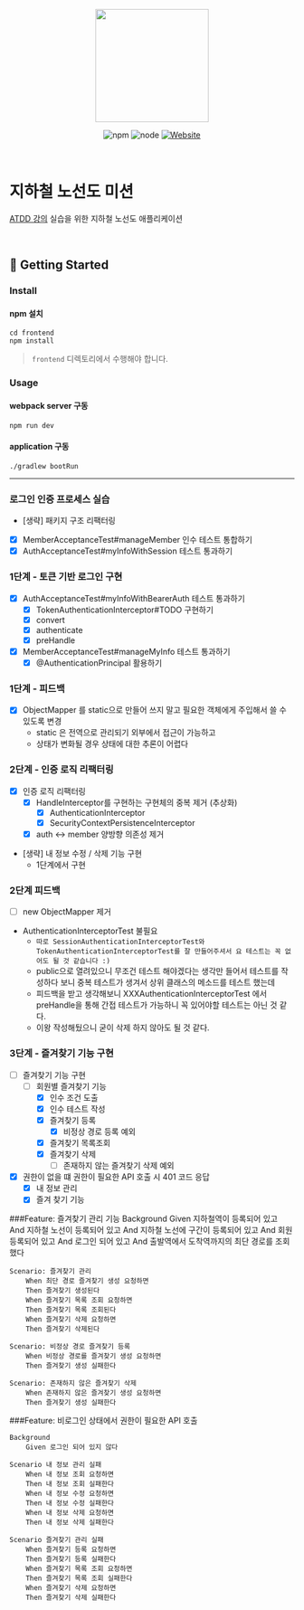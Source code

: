 <p align="center">
    <img width="200px;" src="https://raw.githubusercontent.com/woowacourse/atdd-subway-admin-frontend/master/images/main_logo.png"/>
</p>
<p align="center">
  <img alt="npm" src="https://img.shields.io/badge/npm-6.14.15-blue">
  <img alt="node" src="https://img.shields.io/badge/node-14.18.2-blue">
  <a href="https://edu.nextstep.camp/c/R89PYi5H" alt="nextstep atdd">
    <img alt="Website" src="https://img.shields.io/website?url=https%3A%2F%2Fedu.nextstep.camp%2Fc%2FR89PYi5H">
  </a>
</p>

<br>

# 지하철 노선도 미션
[ATDD 강의](https://edu.nextstep.camp/c/R89PYi5H) 실습을 위한 지하철 노선도 애플리케이션

<br>

## 🚀 Getting Started

### Install
#### npm 설치
```
cd frontend
npm install
```
> `frontend` 디렉토리에서 수행해야 합니다.

### Usage
#### webpack server 구동
```
npm run dev
```
#### application 구동
```
./gradlew bootRun
```

---

### 로그인 인증 프로세스 실습
- [생략] 패키지 구조 리팩터링
- [x] MemberAcceptanceTest#manageMember 인수 테스트 통합하기
- [x] AuthAcceptanceTest#myInfoWithSession 테스트 통과하기

### 1단계 - 토큰 기반 로그인 구현

- [x] AuthAcceptanceTest#myInfoWithBearerAuth 테스트 통과하기
  - [x] TokenAuthenticationInterceptor#TODO 구현하기
  - [x] convert
  - [x] authenticate
  - [x] preHandle
- [x] MemberAcceptanceTest#manageMyInfo 테스트 통과하기
  - [x] @AuthenticationPrincipal 활용하기

### 1단계 - 피드백
- [x] ObjectMapper 를 static으로 만들어 쓰지 말고 필요한 객체에게 주입해서 쓸 수 있도록 변경
  - static 은 전역으로 관리되기 외부에서 접근이 가능하고
  - 상태가 변화될 경우 상태에 대한 추론이 어렵다

### 2단계 - 인증 로직 리팩터링
- [x] 인증 로직 리팩터링
  - [x] HandleInterceptor를 구현하는 구현체의 중복 제거 (추상화)
    - [x] AuthenticationInterceptor
    - [x] SecurityContextPersistenceInterceptor
  - [x] auth <-> member 양방향 의존성 제거
- [생략] 내 정보 수정 / 삭제 기능 구현
  - 1단계에서 구현

### 2단계 피드백
- [ ] new ObjectMapper 제거
- AuthenticationInterceptorTest 불필요
  - `따로 SessionAuthenticationInterceptorTest와 TokenAuthenticationInterceptorTest를 잘 만들어주셔서 요 테스트는 꼭 없어도 될 것 같습니다 :)`
  - public으로 열려있으니 무조건 테스트 해야겠다는 생각만 들어서 테스트를 작성하다 보니 중복 테스트가 생겨서 상위 클래스의 메소드를 테스트 했는데
  - 피드백을 받고 생각해보니 XXXAuthenticationInterceptorTest 에서 preHandle을 통해 간접 테스트가 가능하니 꼭 있어야할 테스트는 아닌 것 같다.
  - 이왕 작성해뒀으니 굳이 삭제 하지 않아도 될 것 같다.

### 3단계 - 즐겨찾기 기능 구현
- [ ] 즐겨찾기 기능 구현
  - [ ] 회원별 즐겨찾기 기능
    - [x] 인수 조건 도출
    - [x] 인수 테스트 작성
    - [x] 즐겨찾기 등록
      - [x] 비정상 경로 등록 예외
    - [x] 즐겨찾기 목록조회
    - [x] 즐겨찾기 삭제
      - [ ] 존재하지 않는 즐겨찾기 삭제 예외
- [x] 권한이 없을 떄 권한이 필요한 API 호출 시 401 코드 응답
  - [x] 내 정보 관리
  - [x] 즐겨 찾기 기능

###Feature: 즐겨찾기 관리 기능
    Background
      Given 지하철역이 등록되어 있고
      And 지하철 노선이 등록되어 있고
      And 지하철 노선에 구간이 등록되어 있고
      And 회원 등록되어 있고
      And 로그인 되어 있고
      And 출발역에서 도착역까지의 최단 경로를 조회했다

    Scenario: 즐겨찾기 관리
        When 최단 경로 즐겨찾기 생성 요청하면
        Then 즐겨찾기 생성된다
        When 즐겨찾기 목록 조회 요청하면
        Then 즐겨찾기 목록 조회된다
        When 즐겨찾기 삭제 요청하면
        Then 즐겨찾기 삭제된다

    Scenario: 비정상 경로 즐겨찾기 등록
        When 비정상 경로를 즐겨찾기 생성 요청하면
        Then 즐겨찾기 생성 실패한다

    Scenario: 존재하지 않은 즐겨찾기 삭제
        When 존재하지 않은 즐겨찾기 생성 요청하면
        Then 즐겨찾기 생성 실패한다

###Feature: 비로그인 상태에서 권한이 필요한 API 호출
    
    Background
        Given 로그인 되어 있지 않다

    Scenario 내 정보 관리 실패
        When 내 정보 조회 요청하면
        Then 내 정보 조회 실패한다
        When 내 정보 수정 요청하면
        Then 내 정보 수정 실패한다
        When 내 정보 삭제 요청하면
        Then 내 정보 삭제 실패한다

    Scenario 즐겨찾기 관리 실패
        When 즐겨찾기 등록 요청하면
        Then 즐겨찾기 등록 실패한다
        When 즐겨찾기 목록 조회 요청하면
        Then 즐겨찾기 목록 조회 실패한다
        When 즐겨찾기 삭제 요청하면
        Then 즐겨찾기 삭제 실패한다
